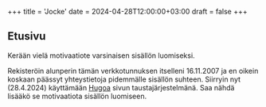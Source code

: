 +++
title = 'Jocke'
date = 2024-04-28T12:00:00+03:00
draft = false
+++

## Etusivu

Kerään vielä motivaatiote varsinaisen sisällön luomiseksi.

Rekisteröin alunperin tämän verkkotunnuksen itselleni 16.11.2007 ja en oikein koskaan
päässyt yhteystietoja pidemmälle sisällön suhteen. Siirryin nyt (28.4.2024) käyttämään
[Hugoa](https://gohugo.io/) sivun taustajärjestelmänä. Saa nähdä lisääkö se motivaatiota
sisällön luomiseen.
